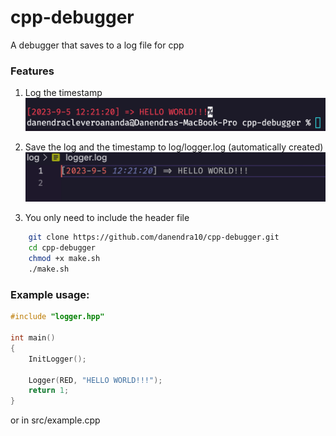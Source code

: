 # cpp-debugger

A debugger that saves to a log file for cpp

### Features

1. Log the timestamp
   ![Screenshot 2023-09-05 at 12.23.59.png](screenshots/1.png)

2. Save the log and the timestamp to log/logger.log (automatically created)
   ![Screenshot 2023-09-05 at 12.24.09.png](screenshots/2.png)

3. You only need to include the header file

```bash
    git clone https://github.com/danendra10/cpp-debugger.git
    cd cpp-debugger
    chmod +x make.sh
    ./make.sh
```

### Example usage:

```cpp
#include "logger.hpp"

int main()
{
    InitLogger();

    Logger(RED, "HELLO WORLD!!!");
    return 1;
}
```

or in src/example.cpp
